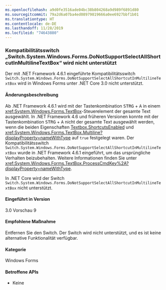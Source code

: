 ```yaml
---
ms.openlocfilehash: a9d0fe3516ade04bc38b804268a9d989f6891d80
ms.sourcegitcommit: 79a2d6a07ba4ed08979819666a0ee6927bbf1b01
ms.translationtype: HT
ms.contentlocale: de-DE
ms.lasthandoff: 11/28/2019
ms.locfileid: "74643880"
---
```

### <a name="switchsystemwindowsformsdonotsupportselectallshortcutinmultilinetextbox-compatibility-switch-not-supported"></a>Kompatibilitätsswitch „Switch.System.Windows.Forms.DoNotSupportSelectAllShortcutInMultilineTextBox“ wird nicht unterstützt

Der mit .NET Framework 4.6.1 eingeführte Kompatibilitätsswitch `Switch.System.Windows.Forms.DoNotSupportSelectAllShortcutInMultilineTextBox` wird in Windows Forms unter .NET Core 3.0 nicht unterstützt.

#### <a name="change-description"></a>Änderungsbeschreibung

Ab .NET Framework 4.6.1 wird mit der Tastenkombination <kbd>STRG</kbd> + <kbd>A</kbd> in einem <xref:System.Windows.Forms.TextBox>-Steuerelement der gesamte Text ausgewählt. In .NET Framework 4.6 und früheren Versionen konnte mit der Tastenkombination <kbd>STRG</kbd> + <kbd>A</kbd> nicht der gesamte Text ausgewählt werden, wenn die beiden Eigenschaften [Textbox.ShortcutsEnabled](xref:System.Windows.Forms.TextBoxBase.ShortcutsEnabled) und <xref:System.Windows.Forms.TextBox.Multiline?displayProperty=nameWithType> auf `true` festgelegt waren. Der Kompatibilitätsswitch `Switch.System.Windows.Forms.DoNotSupportSelectAllShortcutInMultilineTextBox` wurde in .NET Framework 4.6.1 eingeführt, um das ursprüngliche Verhalten beizubehalten. Weitere Informationen finden Sie unter <xref:System.Windows.Forms.TextBox.ProcessCmdKey%2A?displayProperty=nameWithType>.

In .NET Core wird der Switch `Switch.System.Windows.Forms.DoNotSupportSelectAllShortcutInMultilineTextBox` nicht unterstützt.

#### <a name="version-introduced"></a>Eingeführt in Version

3.0 Vorschau 9

#### <a name="recommended-action"></a>Empfohlene Maßnahme

Entfernen Sie den Switch. Der Switch wird nicht unterstützt, und es ist keine alternative Funktionalität verfügbar.

#### <a name="category"></a>Kategorie

Windows Forms

#### <a name="affected-apis"></a>Betroffene APIs

- Keine

<!-- 

### Affected APIs

- Not detectable via API analysis

-->
